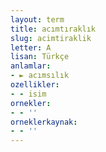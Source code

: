 ```yaml
---
layout: term
title: acımtıraklık
slug: acimtiraklik
letter: A
lisan: Türkçe
anlamlar:
- ► acımsılık
ozellikler:
- - isim
ornekler:
- - ''
orneklerkaynak:
- - ''
---
```

